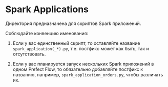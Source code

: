 # Spark Applications

Директория предназначена для скриптов Spark приложений.

Соблюдайте конвенцию именования:

1. Если у вас единственный скрипт, то оставляйте название `spark_application(_*).py`, т.е. постфикс может как быть, так и отсутствовать.

2. Если у вас планируется запуск нескольких Spark приложений в одном Prefect Flow, то обязательно добавляйте постфикс к названию, например, `spark_application_orders.py`, чтобы различать их.
